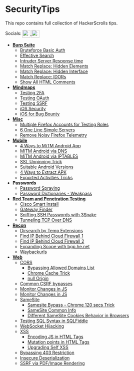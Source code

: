 # SecurityTips 

This repo contains full collection of HackerScrolls tips.

Socials: <a href="https://twitter.com/hackerscrolls" target="_blank">
<img src="https://github.com/hackerscrolls/SecurityTips/tree/master/.images/twitter.png" align="center" width="25" />
</a>
<a href="https://t.me/hackerscrolls" target="_blank">
<img src="https://github.com/hackerscrolls/SecurityTips/tree/master/.images/telegram.png" align="center" width="25" />
</a>


- **[Burp Suite](https://github.com/hackerscrolls/SecurityTips/tree/master/BurpSuite)**
  - [Bruteforce Basic Auth](https://github.com/hackerscrolls/SecurityTips/blob/master/BurpSuite/Basic_Auth_BruteForce.png)
  - [Effective Search](https://github.com/hackerscrolls/SecurityTips/blob/master/BurpSuite/Effective_Search_In_Burp.png)
  - [Intruder Server Response time](https://github.com/hackerscrolls/SecurityTips/blob/master/BurpSuite/Intruder_Server_Response_Time.png)
  - [Match Replace: Hidden Elements](https://github.com/hackerscrolls/SecurityTips/blob/master/BurpSuite/Proxy_Show_Hidden_Match_Replace_1.png)
  - [Match Replace: Hidden Interface](https://github.com/hackerscrolls/SecurityTips/blob/master/BurpSuite/Proxy_Show_Hidden_Match_Replace_2.png)
  - [Match Replace: IDORs](https://github.com/hackerscrolls/SecurityTips/blob/master/BurpSuite/Proxy_Show_Hidden_Match_Replace_3.png)
  - [Show All HTML Comments](https://github.com/hackerscrolls/SecurityTips/blob/master/BurpSuite/Target_Show_All_HTML_Comments.png)
- **[Mindmaps](https://github.com/hackerscrolls/SecurityTips/tree/master/MindMaps)**
  - [Testing 2FA](https://github.com/hackerscrolls/SecurityTips/blob/master/MindMaps/2FA_bugs.png)
  - [Testing OAuth](https://github.com/hackerscrolls/SecurityTips/blob/master/MindMaps/OAuth_bugs.png)
  - [Testing SSRF](https://github.com/hackerscrolls/SecurityTips/blob/master/MindMaps/SSRF.png)
  - [iOS Security](https://github.com/hackerscrolls/SecurityTips/blob/master/MindMaps/iOS_Security.jpg)
  - [iOS for Bug Bounty](https://github.com/hackerscrolls/SecurityTips/blob/master/MindMaps/iOS_for_BugBounty.jpg)
- **[Misc](https://github.com/hackerscrolls/SecurityTips/tree/master/Misc)**
  - [Multiple Firefox Accounts for Testing Roles](https://github.com/hackerscrolls/SecurityTips/tree/master/Misc/Multiple_Firefox_Accounts.jpg)
  - [6 One Line Simple Servers](https://github.com/hackerscrolls/SecurityTips/tree/master/Misc/One_Line_Simple_Servers.jpg)
  - [Remove Noisy Firefox Telemetry](https://github.com/hackerscrolls/SecurityTips/tree/master/Misc/Remove_Firefox_Telemetry.jpg)
- **[Mobile](https://github.com/hackerscrolls/SecurityTips/tree/master/Mobile)**
  - [4 Ways to MiTM Android App](https://github.com/hackerscrolls/SecurityTips/tree/master/Mobile/Mitm/MiTM_Android_App_4_Ways.png)
  - [MiTM Android via DNS](https://github.com/hackerscrolls/SecurityTips/tree/master/Mobile/Mitm/MiTM_Android_App_DNS.png)
  - [MiTM Android via IPTABLES](https://github.com/hackerscrolls/SecurityTips/tree/master/Mobile/Mitm/MiTM_Android_App_IPTABLES.png)
  - [SSL Unpinning Trick](https://github.com/hackerscrolls/SecurityTips/tree/master/Mobile/Mitm/SSL_Unpinning_Case.png)
  - [Suitable Android Versions](https://github.com/hackerscrolls/SecurityTips/tree/master/Mobile/Android_Versions.png)
  - [4 Ways to Extract APK](https://github.com/hackerscrolls/SecurityTips/tree/master/Mobile/How_To_Extract_APK.png)
  - [Exported Activities Tricks](https://github.com/hackerscrolls/SecurityTips/tree/master/Mobile/Сheck_Exported_Activities.jpg)
- **[Passwords](https://github.com/hackerscrolls/SecurityTips/tree/master/Passwords)**
  - [Password Spraying](https://github.com/hackerscrolls/SecurityTips/tree/master/Passwords/Password_Spraying.jpg)
  - [Password Dictionaries - Weakpass](https://github.com/hackerscrolls/SecurityTips/tree/master/Passwords/Passwords_Weakpass.jpg)
- **[Red Team and Penetration Testing](https://github.com/hackerscrolls/SecurityTips/tree/master/Pentest.Redteam)**
  - [Cisco Smart Install](https://github.com/hackerscrolls/SecurityTips/tree/master/Pentest.Redteam/Cisco_Smart_Install.jpg)
  - [Gateway Finder](https://github.com/hackerscrolls/SecurityTips/tree/master/Pentest.Redteam/Gateway_Finder.jpg)
  - [Sniffing SSH Passwords with 3Snake](https://github.com/hackerscrolls/SecurityTips/tree/master/Pentest.Redteam/Sniffing_SSH_Passwords_3Snake.jpg)
  - [Tunneling TCP Over DNS](https://github.com/hackerscrolls/SecurityTips/tree/master/Pentest.Redteam/Tunneling_Over_DNS.jpg)
- **[Recon](https://github.com/hackerscrolls/SecurityTips/tree/master/Recon)**
  - [Dirsearch by Temp Extensions](https://github.com/hackerscrolls/SecurityTips/tree/master/Recon/Dirsearch_Like_A_Pro.jpg)
  - [Find IP Behind Cloud Firewall 1](https://github.com/hackerscrolls/SecurityTips/tree/master/Recon/Find_IP_behind_cloud_Firewall_1.png)
  - [Find IP Behind Cloud Firewall 2](https://github.com/hackerscrolls/SecurityTips/tree/master/Recon/Find_IP_behind_cloud_Firewall_2.png)
  - [Expanding Scope with bgp.he.net](https://github.com/hackerscrolls/SecurityTips/tree/master/Recon/Recon_BGP.HE.NET.jpg)
  - [Waybackurls](https://github.com/hackerscrolls/SecurityTips/tree/master/Recon/WayBackURLs.jpg)
- **[Web](https://github.com/hackerscrolls/SecurityTips/tree/master/Web)**
  - [CORS](https://github.com/hackerscrolls/SecurityTips/tree/master/Web/CORS)
    - [Bypassing Allowed Domains List](https://github.com/hackerscrolls/SecurityTips/tree/master/Web/CORS/Breaking_CORS_Bypass_Allow_List.jpg)
    - [Chrome Cache Trick](https://github.com/hackerscrolls/SecurityTips/tree/master/Web/CORS/Breaking_CORS_Chrome_Cache.png)
    - [null Origin](https://github.com/hackerscrolls/SecurityTips/tree/master/Web/CORS/Breaking_CORS_null_Origin.jpg)
  - [Common CSRF bypasses](https://github.com/hackerscrolls/SecurityTips/tree/master/Web/CSRF/Common_CSRF_Bypasses.jpg)
  - [Monitor Changes in JS](https://github.com/hackerscrolls/SecurityTips/tree/master/Web/JavaScript/Monitor_Changes_In_JS_1.jpg)
  - [Monitor Changes in JS](https://github.com/hackerscrolls/SecurityTips/tree/master/Web/JavaScript/Monitor_Changes_In_JS_2.jpg)
  - [SameSite](https://github.com/hackerscrolls/SecurityTips/tree/master/Web/Samesite)
    - [Samesite Bypass - Chrome 120 secs Trick](https://github.com/hackerscrolls/SecurityTips/tree/master/Web/Samesite/Bypassing_Samesite_120_secs.jpg)
    - [SameSite Common Info](https://github.com/hackerscrolls/SecurityTips/tree/master/Web/Samesite/Samesite_Common_Info.jpg)
    - [Different SameSite Cookies Behavior in Browsers](https://github.com/hackerscrolls/SecurityTips/tree/master/Web/Samesite/Samesite_Different_Cookies_Behavior.jpg)
  - [Testing SQL Syntax in SQLFiddle](https://github.com/hackerscrolls/SecurityTips/tree/master/Web/JavaScript/Samesite)
  - [WebSocket Hijacking](https://github.com/hackerscrolls/SecurityTips/tree/master/Web/WebSockets/Websocket_Hijacking.jpg)
  - [XSS](https://github.com/hackerscrolls/SecurityTips/tree/master/Web/XSS)
    - [Encoding JS in HTML Tags](https://github.com/hackerscrolls/SecurityTips/tree/master/Web/XSS/Encodings_JS_XSS.jpg)
    - [Mutation points in HTML Tags](https://github.com/hackerscrolls/SecurityTips/tree/master/Web/XSS/Mutation_Points_HTML_XSS.jpg)
    - [Upgrading Self XSS](https://github.com/hackerscrolls/SecurityTips/tree/master/Web/XSS/Upgrading_Self_XSS.jpg)
  - [Bypassing 403 Restriction](https://github.com/hackerscrolls/SecurityTips/tree/master/Web/Bypass_403_Top_4.jpg)
  - [Insecure Deserialization](https://github.com/hackerscrolls/SecurityTips/tree/master/Web/Insecure_Deserialization.jpg)
  - [SSRF via PDF/Image Rendering](https://github.com/hackerscrolls/SecurityTips/tree/master/Web/Rendrer_PDF_Generators_SSRF.jpg)
